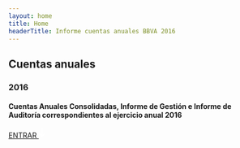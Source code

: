 ```yaml
---
layout: home
title: Home
headerTitle: Informe cuentas anuales BBVA 2016
---
```


## Cuentas anuales
### 2016
#### Cuentas Anuales Consolidadas, Informe de Gestión e Informe de Auditoría correspondientes al ejercicio anual 2016


<div class="home-link">
  <a href="{{site.baseurl}}/informe-de-auditoria/" >
    ENTRAR
    <svg width="13px" height="18px" viewBox="366 311 13 18" version="1.1" xmlns="http://www.w3.org/2000/svg" xmlns:xlink="http://www.w3.org/1999/xlink">
      <path d="M371,323.585786 L371,311 L373,311 L373,323.563691 L376.656854,320 L378.071068,321.414214 L372,327.5 L370.5,326 L370.543447,325.95766 L366,321.414214 L367.414214,320 L371,323.585786 Z" id="Combined-Shape" stroke="none" fill="#FFFFFF" fill-rule="evenodd"></path>
    </svg>
  </a>
</div>